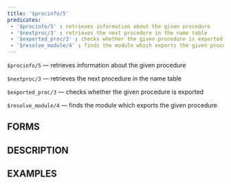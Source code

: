 ```yaml
---
title: '$procinfo/5'
predicates:
 - '$procinfo/5' : retrieves information about the given procedure
 - '$nextproc/3' : retrieves the next procedure in the name table
 - '$exported_proc/3' : checks whether the given procedure is exported
 - '$resolve_module/4' : finds the module which exports the given procedure
---
```

`$procinfo/5` — retrieves information about the given procedure

`$nextproc/3` — retrieves the next procedure in the name table

`$exported_proc/3` — checks whether the given procedure is exported

`$resolve_module/4` — finds the module which exports the given procedure


## FORMS


## DESCRIPTION


## EXAMPLES

